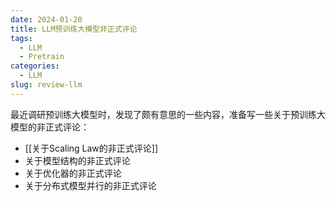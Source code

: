 ```yaml
---
date: 2024-01-20
title: LLM预训练大模型非正式评论
tags:
  - LLM
  - Pretrain
categories:
  - LLM
slug: review-llm
---
```


最近调研预训练大模型时，发现了颇有意思的一些内容，准备写一些关于预训练大模型的非正式评论：
- [[关于Scaling Law的非正式评论]]
- 关于模型结构的非正式评论
- 关于优化器的非正式评论
- 关于分布式模型并行的非正式评论